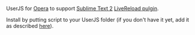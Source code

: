 UserJS for [Opera](http://www.opera.com/) to support [Sublime Text 2](http://www.sublimetext.com/2) [LiveReload pulgin](https://github.com/dz0ny/LiveReload-sublimetext2).

Install by putting script to your UserJS folder (if you don't have it yet, add it as described [here](http://www.opera.com/docs/userjs/using/#writingscripts)).
